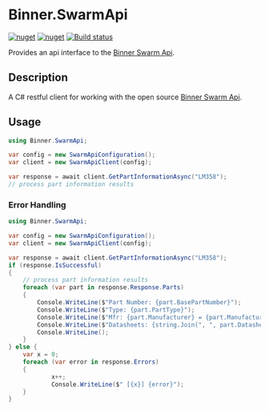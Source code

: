 # Binner.SwarmApi

[![nuget](https://img.shields.io/nuget/v/Binner.SwarmApi.svg)](https://www.nuget.org/packages/Binner.SwarmApi/)
[![nuget](https://img.shields.io/nuget/dt/Binner.SwarmApi.svg)](https://www.nuget.org/packages/Binner.SwarmApi/)
[![Build status](https://ci.appveyor.com/api/projects/status/4s2pw80iiexvy7tf?svg=true)](https://ci.appveyor.com/project/MichaelBrown/binner-swarmapi)

Provides an api interface to the [Binner Swarm Api](https://binner.io/swarm).

## Description

A C# restful client for working with the open source [Binner Swarm Api](https://binner.io/swarm).

## Usage

```csharp
using Binner.SwarmApi;

var config = new SwarmApiConfiguration();
var client = new SwarmApiClient(config);

var response = await client.GetPartInformationAsync("LM358");
// process part information results
```

### Error Handling

```csharp
using Binner.SwarmApi;

var config = new SwarmApiConfiguration();
var client = new SwarmApiClient(config);

var response = await client.GetPartInformationAsync("LM358");
if (response.IsSuccessful)
{
	// process part information results
	foreach (var part in response.Response.Parts)
	{
		Console.WriteLine($"Part Number: {part.BasePartNumber}");
		Console.WriteLine($"Type: {part.PartType}");
		Console.WriteLine($"Mfr: {part.Manufacturer} = {part.ManufacturerPartNumber}");
		Console.WriteLine($"Datasheets: {string.Join(", ", part.DatasheetUrls)}");
		Console.WriteLine();
	}
} else {
	var x = 0;
	foreach (var error in response.Errors)
	{
			x++;
			Console.WriteLine($" [{x}] {error}");
	}
}
```
